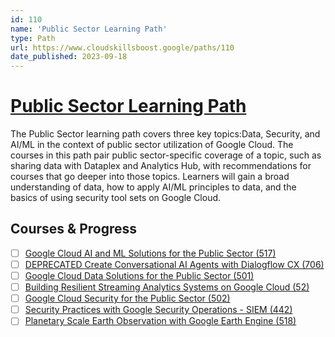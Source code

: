 ```yaml
---
id: 110
name: 'Public Sector Learning Path'
type: Path
url: https://www.cloudskillsboost.google/paths/110
date_published: 2023-09-18
---
```


# [Public Sector Learning Path](https://www.cloudskillsboost.google/paths/110)

The Public Sector learning path covers three key topics:Data, Security, and AI/ML in the context of public sector utilization of Google Cloud. The courses in this path pair public sector-specific coverage of a topic, such as sharing data with Dataplex and Analytics Hub, with recommendations for courses that go deeper into those topics. Learners will gain a broad understanding of data, how to apply AI/ML principles to data, and the basics of using security tool sets on Google Cloud.

## Courses & Progress

* [ ] [Google Cloud AI and ML Solutions for the Public Sector (517)](../courses/Google-Cloud-AI-and-ML-Solutions-for-the-Public-Sector.md)
* [ ] [DEPRECATED Create Conversational AI Agents with Dialogflow CX (706)](../courses/DEPRECATED-Create-Conversational-AI-Agents-with-Dialogflow-CX.md)
* [ ] [Google Cloud Data Solutions for the Public Sector (501)](../courses/Google-Cloud-Data-Solutions-for-the-Public-Sector.md)
* [ ] [Building Resilient Streaming Analytics Systems on Google Cloud (52)](../courses/Building-Resilient-Streaming-Analytics-Systems-on-Google-Cloud.md)
* [ ] [Google Cloud Security for the Public Sector (502)](../courses/Google-Cloud-Security-for-the-Public-Sector.md)
* [ ] [Security Practices with Google Security Operations - SIEM (442)](../courses/Security-Practices-with-Google-Security-Operations-SIEM.md)
* [ ] [Planetary Scale Earth Observation with Google Earth Engine (518)](../courses/Planetary-Scale-Earth-Observation-with-Google-Earth-Engine.md)
